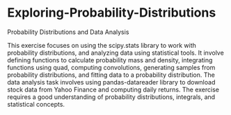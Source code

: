 # Exploring-Probability-Distributions
Probability Distributions and Data Analysis


This exercise focuses on using the scipy.stats library to work with probability distributions, and analyzing data using statistical tools. It involve defining functions to calculate probability mass and density, integrating functions using quad, computing convolutions, generating samples from probability distributions, and fitting data to a probability distribution. The data analysis task involves using pandas-datareader library to download stock data from Yahoo Finance and computing daily returns. The exercise requires a good understanding of probability distributions, integrals, and statistical concepts.
